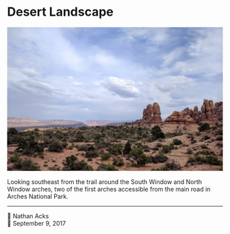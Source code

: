 # Desert Landscape

![Looking southeast across Arches National Park](assets/49e0dc58b8523e3e099ac7c1caca2efd.webp)

Looking southeast from the trail around the South Window and North Window arches, two of the first arches accessible from the main road in Arches National Park.

- - - -

👤 Nathan Acks  
📅 September 9, 2017
